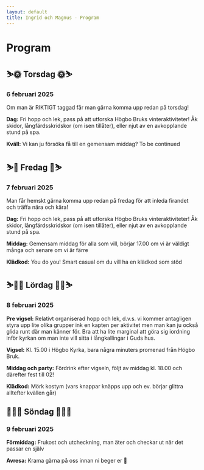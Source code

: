 ```yaml
---
layout: default
title: Ingrid och Magnus - Program
---
```


<h1> Program </h1>
<div id="program-section">
<h2> ⛷🌞 Torsdag 🌞⛷ </h2>
<h3 id="h3-center">6 februari 2025 </h3>

Om man är RIKTIGT taggad får man gärna komma upp redan på torsdag!

**Dag:** Fri hopp och lek, pass på att utforska Högbo Bruks vinteraktiviteter! Åk skidor, långfärdsskridskor (om isen tillåter), eller njut av en avkopplande stund på spa.

**Kväll:** Vi kan ju försöka få till en gemensam middag? To be continued

</div>
<div id="program-section">

<h2> ⛷🥂 Fredag 🥂⛷</h2>
<h3 id="h3-center">7 februari 2025 </h3>

Man får hemskt gärna komma upp redan på fredag för att inleda firandet och träffa nära och kära!

**Dag:** Fri hopp och lek, pass på att utforska Högbo Bruks vinteraktiviteter! Åk skidor, långfärdsskridskor (om isen tillåter), eller njut av en avkopplande stund på spa.

**Middag:** Gemensam middag för alla som vill, börjar 17.00 om vi är väldigt många och senare om vi är färre

**Klädkod:** You do you! Smart casual om du vill ha en klädkod som stöd

</div>

<div id="program-section">
<h2> ⛷💒🪩 Lördag 🪩💒⛷</h2>
<h3 id="h3-center">8 februari 2025 </h3>

**Pre vigsel:** Relativt organiserad hopp och lek, d.v.s. vi kommer antagligen styra upp lite olika grupper ink en kapten per aktivitet men man kan ju också glida runt där man känner för. Bra att ha lite marginal att göra sig iordning inför kyrkan om man inte vill sitta i långkallingar i Guds hus.

**Vigsel:** Kl. 15.00 i Högbo Kyrka, bara några minuters promenad från Högbo Bruk.

**Middag och party:** Fördrink efter vigseln, följt av middag kl. 18.00 och därefter fest till 02!

**Klädkod:** Mörk kostym (vars knappar knäpps upp och ev. börjar glittra alltefter kvällen går)

</div>
<div id="program-section">
<h2> 💊🥞🍓 Söndag 🍓🥞💊</h2>
<h3 id="h3-center">9 februari 2025 </h3>

**Förmiddag:** Frukost och utcheckning, man äter och checkar ut när det passar en själv

**Avresa:** Krama gärna på oss innan ni beger er 💞

</div>
